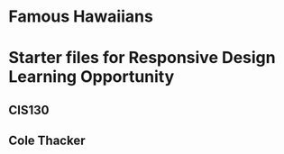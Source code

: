 # Famous Hawaiians

# Starter files for Responsive Design Learning Opportunity

## CIS130

## Cole Thacker